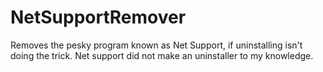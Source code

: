 # NetSupportRemover
Removes the pesky program known as Net Support, if uninstalling isn't doing the trick. Net support did not make an uninstaller to my knowledge.
